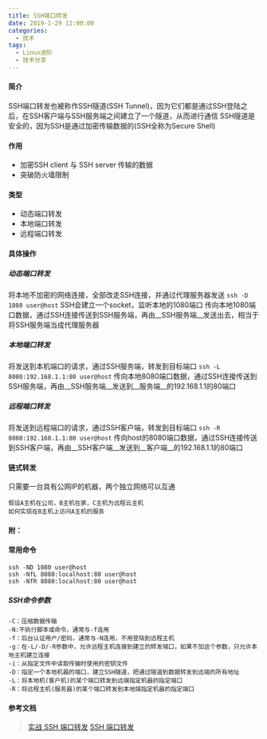 ```yaml
---
title: SSH端口转发
date: 2019-1-29 12:00:00
categories: 
  - 技术
tags: 
  - Linux进阶
  - 技术分享
---
```


#### 简介
SSH端口转发也被称作SSH隧道(SSH Tunnel)，因为它们都是通过SSH登陆之后，在SSH客户端与SSH服务端之间建立了一个隧道，从而进行通信
SSH隧道是安全的，因为SSH是通过加密传输数据的(SSH全称为Secure Shell)

#### 作用
* 加密SSH client 与 SSH server 传输的数据
* 突破防火墙限制

#### 类型
* 动态端口转发
* 本地端口转发
* 远程端口转发

#### 具体操作
##### 动态端口转发
将本地不加密的网络连接，全部改走SSH连接，并通过代理服务器发送
`ssh -D 1080 user@host`
SSH会建立一个socket，监听本地的1080端口
传向本地1080端口数据，通过SSH连接传送到SSH服务端，再由__SSH服务端__发送出去，相当于将SSH服务端当成代理服务器
##### 本地端口转发
将发送到本机端口的请求，通过SSH服务端，转发到目标端口
`ssh -L 8080:192.168.1.1:80 user@host`
传向本地8080端口数据，通过SSH连接传送到SSH服务端，再由__SSH服务端__发送到__服务端__的192.168.1.1的80端口
##### 远程端口转发
将发送到远程端口的请求，通过SSH客户端，转发到目标端口
`ssh -R 8080:192.168.1.1:80 user@host`
传向host的8080端口数据，通过SSH连接传送到SSH客户端，再由__SSH客户端__发送到__客户端__的192.168.1.1的80端口

#### 链式转发
只需要一台具有公网IP的机器，两个独立网络可以互通

```
假设A主机在公司，B主机在家，C主机为远程云主机
如何实现在B主机上访问A主机的服务
```

#### 附：
#### 常用命令
```plain
ssh -ND 1080 user@host
ssh -NfL 8080:localhost:80 user@host
ssh -NfR 8080:localhost:80 user@host
```
##### SSH命令参数
```plain
-C：压缩数据传输
-N:不执行脚本或命令，通常与-f连用
-f：后台认证用户/密码，通常与-N连用，不用登陆到远程主机
-g：在-L/-D/-R参数中，允许远程主机连接到建立的转发端口，如果不加这个参数，只允许本地主机建立连接
-i：从指定文件中读取传输时使用的密钥文件
-D：指定一个本地机器的端口，建立SSH隧道，把通过隧道到数据转发到远端的所有地址
-L：将本地机(客户机)的某个端口转发到远端指定机器的指定端口
-R：将远程主机(服务器)的某个端口转发到本地端指定机器的指定端口
```

#### 参考文档
> [实战 SSH 端口转发](https://www.ibm.com/developerworks/cn/linux/l-cn-sshforward/index.html)
> [SSH 端口转发](https://www.cnblogs.com/sparkdev/p/7497388.html)

